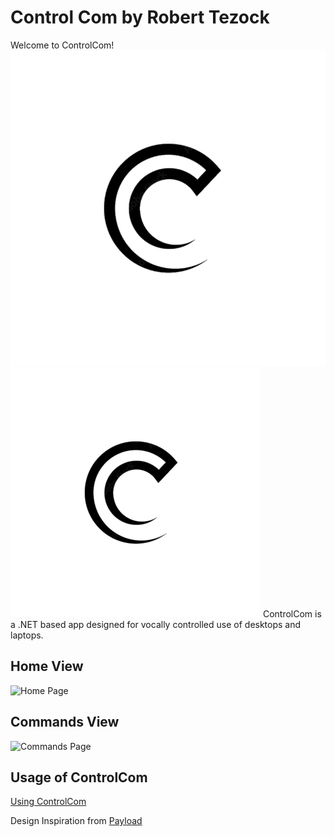 # Control Com by Robert Tezock

Welcome to ControlCom!
![Logo](./ModernDesign/Images/ControlCom-Logo.png)
<img src="./ModernDesign/Images/ControlCom-Logo.png" width="400" height="400" />
ControlCom is a .NET based app designed for vocally controlled use of desktops and laptops.

## Home View
![Home Page](https://user-images.githubusercontent.com/105029396/224744458-8ad9695b-c866-4b0c-9557-fe6671b558a4.png)  

## Commands View
![Commands Page](https://user-images.githubusercontent.com/105029396/224744483-97406a5b-db00-4b8d-864c-5258ecbbaa38.png)  

## Usage of ControlCom  

[Using ControlCom](https://user-images.githubusercontent.com/105029396/224746000-fab0e16c-20c2-418e-92ea-d21fb6544729.mp4)  
  
  
  
  
Design Inspiration from [Payload](https://www.youtube.com/@_buffer)

